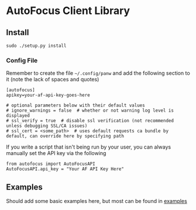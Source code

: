 # AutoFocus Client Library

## Install

```
sudo ./setup.py install
```

### Config File
Remember to create the file `~/.config/panw` and add the following section to it (note the lack of spaces and quotes)

```
[autofocus]
apikey=your-af-api-key-goes-here

# optional parameters below with their default values
# ignore_warnings = false  # whether or not warning log level is displayed
# ssl_verify = true  # disable ssl verification (not recommended unless debugging SSL/CA issues)
# ssl_cert = <some_path>  # uses default requests ca bundle by default, can override here by specifying path
```

If you write a script that isn't being run by your user, you can always manually set the API key via the following

```
from autofocus import AutoFocusAPI
AutoFocusAPI.api_key = "Your AF API Key Here"
```

## Examples

Should add some basic examples here, but most can be found in [examples](examples/)
